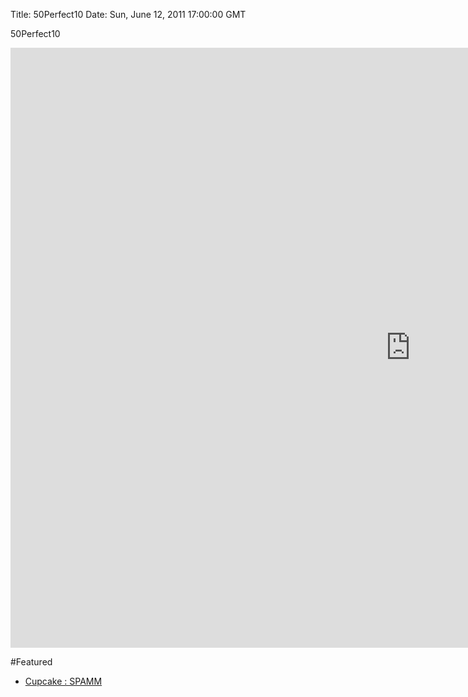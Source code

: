 Title: 50Perfect10
Date: Sun, June 12, 2011 17:00:00 GMT

50Perfect10

<iframe src="http://player.vimeo.com/video/25001966?byline=0&amp;portrait=0&amp;color=ffffff" width="1280" height="960" frameborder="0" webkitAllowFullScreen mozallowfullscreen allowFullScreen></iframe>

#Featured

- [Cupcake : SPAMM](/work/cupcake-spamm)